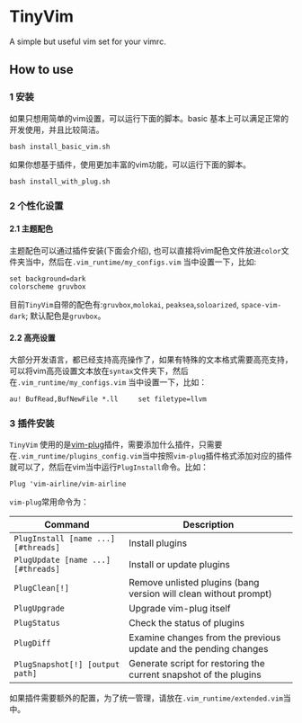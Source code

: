 # TinyVim
A simple but useful vim set for your vimrc.

## How to use
### 1 安装
如果只想用简单的vim设置，可以运行下面的脚本。basic 基本上可以满足正常的开发使用，并且比较简洁。
```
bash install_basic_vim.sh
```

如果你想基于插件，使用更加丰富的vim功能，可以运行下面的脚本。
```
bash install_with_plug.sh
```

### 2 个性化设置
#### 2.1 主题配色
主题配色可以通过插件安装(下面会介绍), 也可以直接将vim配色文件放进`color`文件夹当中，然后在`.vim_runtime/my_configs.vim` 当中设置一下，比如:
```
set background=dark
colorscheme gruvbox
```
目前`TinyVim`自带的配色有:`gruvbox`,`molokai`, `peaksea`,`soloarized`, `space-vim-dark`; 默认配色是`gruvbox`。

#### 2.2 高亮设置
大部分开发语言，都已经支持高亮操作了，如果有特殊的文本格式需要高亮支持，可以将vim高亮设置文本放在`syntax`文件夹下，然后在`.vim_runtime/my_configs.vim` 当中设置一下，比如：
```
au! BufRead,BufNewFile *.ll     set filetype=llvm
```

### 3 插件安装
`TinyVim` 使用的是[vim-plug](https://github.com/junegunn/vim-plug)插件，需要添加什么插件，只需要在`.vim_runtime/plugins_config.vim`当中按照`vim-plug`插件格式添加对应的插件就可以了，然后在vim当中运行`PlugInstall`命令。比如：
```
Plug 'vim-airline/vim-airline
```
`vim-plug`常用命令为：

| Command                             | Description                                                        |
| ----------------------------------- | ------------------------------------------------------------------ |
| `PlugInstall [name ...] [#threads]` | Install plugins                                                    |
| `PlugUpdate [name ...] [#threads]`  | Install or update plugins                                          |
| `PlugClean[!]`                      | Remove unlisted plugins (bang version will clean without prompt) |
| `PlugUpgrade`                       | Upgrade vim-plug itself                                            |
| `PlugStatus`                        | Check the status of plugins                                        |
| `PlugDiff`                          | Examine changes from the previous update and the pending changes   |
| `PlugSnapshot[!] [output path]`     | Generate script for restoring the current snapshot of the plugins  |

如果插件需要额外的配置，为了统一管理，请放在`.vim_runtime/extended.vim`当中。
